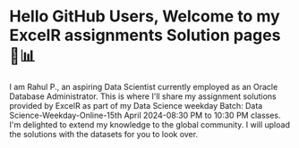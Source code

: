 # Hello GitHub Users, Welcome to my ExcelR assignments Solution pages 📁📊

 I am Rahul P., an aspiring Data Scientist currently employed as an Oracle Database Administrator. This is where I'll share my assignment solutions provided by ExcelR as part of my Data Science weekday Batch: Data Science-Weekday-Online-15th April 2024-08:30 PM to 10:30 PM classes. I'm delighted to extend my knowledge to the global community. I will upload the solutions with the datasets for you to look over.
